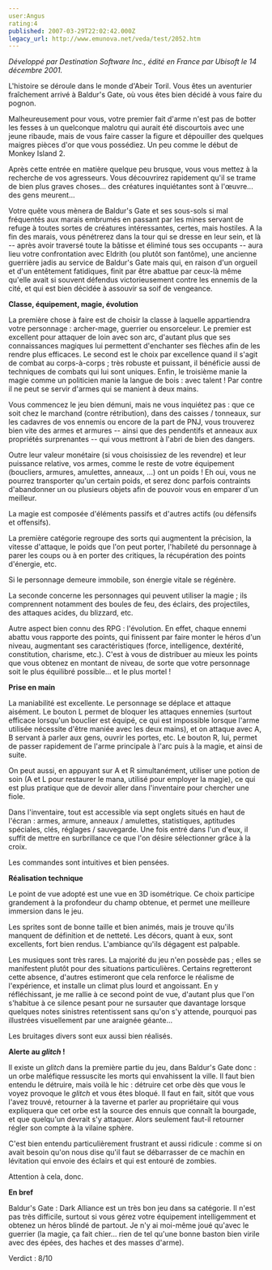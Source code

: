 ```yaml
---
user:Angus
rating:4
published: 2007-03-29T22:02:42.000Z
legacy_url: http://www.emunova.net/veda/test/2052.htm
---
```

_Développé par Destination Software Inc., édité en France par Ubisoft le 14 décembre 2001\._  

  

L'histoire se déroule dans le monde d'Abeir Toril. Vous êtes un aventurier fraîchement arrivé à Baldur's Gate, où vous êtes bien décidé à vous faire du pognon.  

Malheureusement pour vous, votre premier fait d'arme n'est pas de botter les fesses à un quelconque malotru qui aurait été discourtois avec une jeune ribaude, mais de vous faire casser la figure et dépouiller des quelques maigres pièces d'or que vous possédiez. Un peu comme le début de Monkey Island 2\.  

  

Après cette entrée en matière quelque peu brusque, vous vous mettez à la recherche de vos agresseurs. Vous découvrirez rapidement qu'il se trame de bien plus graves choses... des créatures inquiétantes sont à l'œuvre... des gens meurent...  

  

Votre quête vous mènera de Baldur's Gate et ses sous-sols si mal fréquentés aux marais embrumés en passant par les mines servant de refuge à toutes sortes de créatures intéressantes, certes, mais hostiles. A la fin des marais, vous pénétrerez dans la tour qui se dresse en leur sein, et là -- après avoir traversé toute la bâtisse et éliminé tous ses occupants -- aura lieu votre confrontation avec Eldrith (ou plutôt son fantôme), une ancienne guerrière jadis au service de Baldur's Gate mais qui, en raison d'un orgueil et d'un entêtement fatidiques, finit par être abattue par ceux-là même qu'elle avait si souvent défendus victorieusement contre les ennemis de la cité, et qui est bien décidée à assouvir sa soif de vengeance.  

  

**Classe, équipement, magie, évolution**  

  

La première chose à faire est de choisir la classe à laquelle appartiendra votre personnage : archer-mage, guerrier ou ensorceleur. Le premier est excellent pour attaquer de loin avec son arc, d'autant plus que ses connaissances magiques lui permettent d'enchanter ses flèches afin de les rendre plus efficaces. Le second est le choix par excellence quand il s'agit de combat au corps-à-corps ; très robuste et puissant, il bénéficie aussi de techniques de combats qui lui sont uniques. Enfin, le troisième manie la magie comme un politicien manie la langue de bois : avec talent ! Par contre il ne peut se servir d'armes qui se manient à deux mains.  

  

Vous commencez le jeu bien démuni, mais ne vous inquiétez pas : que ce soit chez le marchand (contre rétribution), dans des caisses / tonneaux, sur les cadavres de vos ennemis ou encore de la part de PNJ, vous trouverez bien vite des armes et armures -- ainsi que des pendentifs et anneaux aux propriétés surprenantes -- qui vous mettront à l'abri de bien des dangers.  

  

Outre leur valeur monétaire (si vous choisissiez de les revendre) et leur puissance relative, vos armes, comme le reste de votre équipement (boucliers, armures, amulettes, anneaux, ...) ont un poids ! Eh oui, vous ne pourrez transporter qu'un certain poids, et serez donc parfois contraints d'abandonner un ou plusieurs objets afin de pouvoir vous en emparer d'un meilleur.  

  

La magie est composée d'éléments passifs et d'autres actifs (ou défensifs et offensifs).  

La première catégorie regroupe des sorts qui augmentent la précision, la vitesse d'attaque, le poids que l'on peut porter, l'habileté du personnage à parer les coups ou à en porter des critiques, la récupération des points d'énergie, etc.  

Si le personnage demeure immobile, son énergie vitale se régénère.  

La seconde concerne les personnages qui peuvent utiliser la magie ; ils comprennent notamment des boules de feu, des éclairs, des projectiles, des attaques acides, du blizzard, etc.  

  

Autre aspect bien connu des RPG : l'évolution. En effet, chaque ennemi abattu vous rapporte des points, qui finissent par faire monter le héros d'un niveau, augmentant ses caractéristiques (force, intelligence, dextérité, constitution, charisme, etc.). C'est à vous de distribuer au mieux les points que vous obtenez en montant de niveau, de sorte que votre personnage soit le plus équilibré possible... et le plus mortel !  

  

**Prise en main**  

  

La maniabilité est excellente. Le personnage se déplace et attaque aisément. Le bouton L permet de bloquer les attaques ennemies (surtout efficace lorsqu'un bouclier est équipé, ce qui est impossible lorsque l'arme utilisée nécessite d'être maniée avec les deux mains), et on attaque avec A, B servant à parler aux gens, ouvrir les portes, etc. Le bouton R, lui, permet de passer rapidement de l'arme principale à l'arc puis à la magie, et ainsi de suite.  

On peut aussi, en appuyant sur A et R simultanément, utiliser une potion de soin (A et L pour restaurer le mana, utilisé pour employer la magie), ce qui est plus pratique que de devoir aller dans l'inventaire pour chercher une fiole.  

  

Dans l'inventaire, tout est accessible via sept onglets situés en haut de l'écran : armes, armure, anneaux / amulettes, statistiques, aptitudes spéciales, clés, réglages / sauvegarde. Une fois entré dans l'un d'eux, il suffit de mettre en surbrillance ce que l'on désire sélectionner grâce à la croix.  

  

Les commandes sont intuitives et bien pensées.  

  

**Réalisation technique**  

  

Le point de vue adopté est une vue en 3D isométrique. Ce choix participe grandement à la profondeur du champ obtenue, et permet une meilleure immersion dans le jeu.  

  

Les sprites sont de bonne taille et bien animés, mais je trouve qu'ils manquent de définition et de netteté. Les décors, quant à eux, sont excellents, fort bien rendus. L'ambiance qu'ils dégagent est palpable.  

  

Les musiques sont très rares. La majorité du jeu n'en possède pas ; elles se manifestent plutôt pour des situations particulières. Certains regretteront cette absence, d'autres estimeront que cela renforce le réalisme de l'expérience, et installe un climat plus lourd et angoissant. En y réfléchissant, je me rallie à ce second point de vue, d'autant plus que l'on s'habitue à ce silence pesant pour ne sursauter que davantage lorsque quelques notes sinistres retentissent sans qu'on s'y attende, pourquoi pas illustrées visuellement par une araignée géante...  

  

Les bruitages divers sont eux aussi bien réalisés.  

  

**Alerte au _glitch_ !**  

  

Il existe un _glitch_ dans la première partie du jeu, dans Baldur's Gate donc : un orbe maléfique ressuscite les morts qui envahissent la ville. Il faut bien entendu le détruire, mais voilà le hic : détruire cet orbe dès que vous le voyez provoque le _glitch_ et vous êtes bloqué. Il faut en fait, sitôt que vous l'avez trouvé, retourner à la taverne et parler au propriétaire qui vous expliquera que cet orbe est la source des ennuis que connaît la bourgade, et que quelqu'un devrait s'y attaquer. Alors seulement faut-il retourner régler son compte à la vilaine sphère.  

  

C'est bien entendu particulièrement frustrant et aussi ridicule : comme si on avait besoin qu'on nous dise qu'il faut se débarrasser de ce machin en lévitation qui envoie des éclairs et qui est entouré de zombies.  

Attention à cela, donc.  

  

**En bref**  

  

Baldur's Gate : Dark Alliance est un très bon jeu dans sa catégorie. Il n'est pas très difficile, surtout si vous gérez votre équipement intelligemment et obtenez un héros blindé de partout. Je n'y ai moi-même joué qu'avec le guerrier (la magie, ça fait chier... rien de tel qu'une bonne baston bien virile avec des épées, des haches et des masses d'arme).  

  

Verdict : 8/10
